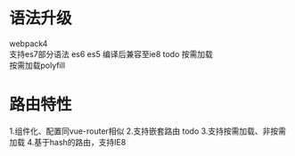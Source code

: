 # 语法升级
webpack4    
支持es7部分语法 es6  es5  编译后兼容至ie8  todo 
按需加载  
按需加载polyfill


# 路由特性  
1.组件化、配置同vue-router相似
2.支持嵌套路由   todo
3.支持按需加载、非按需加载
4.基于hash的路由，支持IE8

